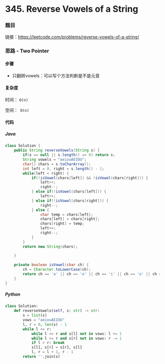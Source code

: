 

# 345. Reverse Vowels of a String

### 题目

链接：https://leetcode.com/problems/reverse-vowels-of-a-string/



### 思路 - Two Pointer

#### 步骤

- 只翻转vowels：可以写个方法判断是不是元音



#### 复杂度

时间： `O(n)`

空间：` O(n)`

#### 代码

##### Java

```java
class Solution {
    public String reverseVowels(String s) {
        if(s == null || s.length() == 0) return s;
        String vowels = "aeiouAEIOU";
        char[] chars = s.toCharArray();
        int left = 0, right = s.length() - 1;
        while(left < right) {
            if(!isVowel(chars[left]) && !isVowel(chars[right])) {
                left++;
                right--;
            } else if(!isVowel(chars[left])) {
                left++;
            } else if(!isVowel(chars[right])) {
                right--;
            } else {
                char temp = chars[left];
                chars[left] = chars[right];
                chars[right] = temp;
                left++;
                right--;
            }
        }
        return new String(chars);
        
    }
    
    private boolean isVowel(char ch) {
        ch = Character.toLowerCase(ch);
        return ch == 'a' || ch == 'e' || ch == 'i' || ch == 'o' || ch == 'u';
    }
}
```



##### Python

```python
class Solution:
    def reverseVowels(self, s: str) -> str:
        s = list(s)
        vows = "aeiouAEIOU"
        l, r = 0, len(s) - 1
        while l <= r:
            while l <= r and s[l] not in vows: l += 1
            while l <= r and s[r] not in vows: r -= 1
            if l > r: break
            s[l], s[r] = s[r], s[l]
            l, r = l + 1, r - 1
        return ''.join(s)
```

